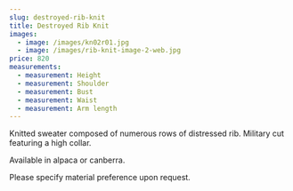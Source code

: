 ```yaml
---
slug: destroyed-rib-knit
title: Destroyed Rib Knit
images:
  - image: /images/kn02r01.jpg
  - image: /images/rib-knit-image-2-web.jpg
price: 820
measurements:
  - measurement: Height
  - measurement: Shoulder
  - measurement: Bust
  - measurement: Waist
  - measurement: Arm length
---
```

Knitted sweater composed of numerous rows of distressed rib.
Military cut featuring a high collar.

Available in alpaca or canberra.

P﻿lease specify material preference upon request.
